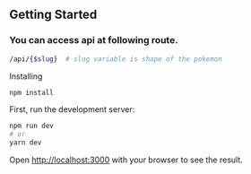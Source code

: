 
## Getting Started
### You can access api at following route. 
```bash
/api/{$slug}  # slug variable is shape of the pokemon
```
Installing 
```bash
npm install
```
First, run the development server:

```bash
npm run dev
# or
yarn dev
```

Open [http://localhost:3000](http://localhost:3000) with your browser to see the result.

